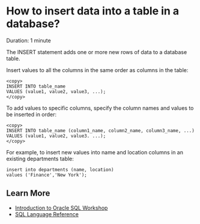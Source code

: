 # How to insert data into a table in a database?

Duration: 1 minute

The INSERT statement adds one or more new rows of data to a database table.

Insert values to all the columns in the same order as columns in the table:

```
<copy>
INSERT INTO table_name
VALUES (value1, value2, value3, ...);
</copy>
```

To add values to specific columns, specify the column names and values to be inserted in order:

```
<copy>
INSERT INTO table_name (column1_name, column2_name, column3_name, ...)
VALUES (value1, value2, value3. ...);
</copy>
```

For example, to insert new values into name and location columns in an existing departments table:

```
insert into departments (name, location) 
values ('Finance','New York');
```

## Learn More

* [Introduction to Oracle SQL Workshop](https://apexapps.oracle.com/pls/apex/dbpm/r/livelabs/view-workshop?wid=943)
* [SQL Language Reference](https://docs.oracle.com/en/database/oracle/oracle-database/12.2/sqlrf/Introduction-to-Oracle-SQL.html#GUID-049B7AE8-11E1-4110-B3E4-D117907D77AC)
